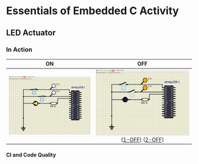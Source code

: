 # Essentials of Embedded C Activity

## LED Actuator

### In Action

|ON|OFF|
|:--:|:--:|
|![ON](simulation/ON.png)|![OFF](simulation/OFF.png)([1-OFF](simulation/1OFF.png)) ([2-OFF](simulation/2OFF.png)) |

#### CI and Code Quality

